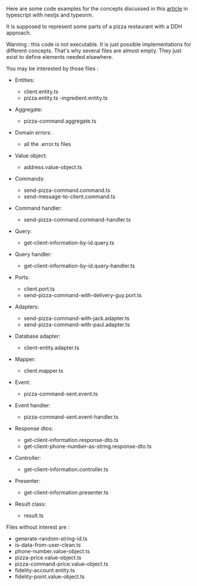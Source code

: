 Here are some code examples for the concepts discussed in this [article](https://www.sipios.com/blog-tech/9-tips-to-face-a-ddh-project-first-time) in typescript with nestjs and typeorm. 

It is supposed to represent some parts of a pizza restaurant with a DDH approach. 

Warning : this code is not executable. It is just possible implementations for different concepts. That's why several files are almost empty. They just exist to define elements needed elsewhere. 

You may be interested by those files : 
- Entities:
  - client.entity.ts
  - pizza.entity.ts
  -ingredient.entity.ts
- Aggregate:
  - pizza-command.aggregate.ts
- Domain errors:
  - all the .error.ts files
- Value object:
  - address.value-object.ts
- Commands:
  - send-pizza-command.command.ts
  - send-message-to-client.command.ts
- Command handler:
  - send-pizza-command.command-handler.ts
- Query:
  - get-client-information-by-id.query.ts
- Query handler:
  - get-client-information-by-id.query-handler.ts
- Ports: 
  - client.port.ts
  - send-pizza-command-with-delivery-guy.port.ts
- Adapters:
  - send-pizza-command-with-jack.adapter.ts
  - send-pizza-command-with-paul.adapter.ts
- Database adapter:
  - client-entity.adapter.ts
- Mapper:
  - client.mapper.ts
- Event:
  - pizza-command-sent.event.ts
- Event handler:
  - pizza-command-sent.event-handler.ts
- Response dtos:
  - get-client-information.response-dto.ts
  - get-client-phone-number-as-string.response-dto.ts
- Controller:
  - get-client-information.controller.ts
- Presenter:
  - get-client-information.presenter.ts

- Result class:
  - result.ts


  
 
Files without interest are : 
- generate-random-string-id.ts
- is-data-from-user-clean.ts
- phone-number.value-object.ts
- pizza-price.value-object.ts
- pizza-command-price.value-object.ts
- fidelity-account.entity.ts
- fidelity-point.value-object.ts